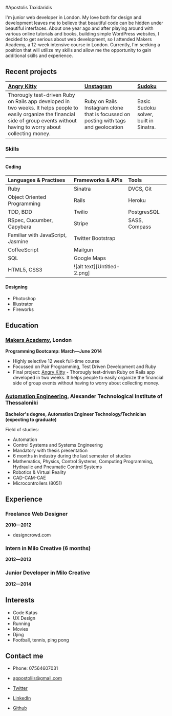 #Apostolis Taxidaridis

I'm junior web developer in London. My love both for design and development leaves me to believe that beautiful code can be hidden under beautiful interfaces. About one year ago and after playing around with various online tutorials and books, building simple WordPress websites, I decided to get serious about web development, so I attended Makers Academy, a 12-week intensive course in London. Currently, I'm seeking a position that will utilize my skills and allow me the opportunity to gain additional skills and experience.

Recent projects
-------------

| [Angry Kitty] | [Unstagram] | [Sudoku] |
|:--------------- |:-------- |:--------- |
| Thorougly test-driven Ruby on Rails app developed in two weeks. It helps people to easily organize the financial side of group events without having to worry about collecting money.| Ruby on Rails Instagram clone that is focussed on posting with tags and geolocation | Basic Sudoku solver, built in Sinatra. |

### Skills
----------
#### Coding


  | Languages & Practises              | Frameworks & APIs           | Tools         |
  | :--------------------------------- | :------------               | :------------ |
  | Ruby                               | Sinatra                     | DVCS, Git     |
  | Object Oriented Programming        | Rails                       | Heroku        |
  | TDD, BDD                           | Twilio                      | PostgresSQL   |
  | RSpec, Cucumber, Capybara          | Stripe                      | SASS, Compass |
  | Familiar with JavaScript, Jasmine  | Twitter Bootstrap           |               |
  | CoffeeScript                       | Mailgun                     |               |
  | SQL                                | Google Maps                 |               |
  | HTML5, CSS3                        | ![alt text][Untitled-2.png] |               |

#### Designing

  - Photoshop
  - Illustrator
  - Fireworks


Education
----------


### [Makers Academy], London
**Programming Bootcamp: March&mdash;June 2014**

  - Highly selective 12 week full-time course
  - Focussed on Pair Programming, Test Driven Development and Ruby
  - Final project: [Angry Kitty] - Thorougly test-driven Ruby on Rails app developed in two weeks. It helps people to easily organize the financial side of group events without having to worry about collecting money.

### [Automation Engineering], Alexander Technological Institute of Thessaloniki
**Bachelor's degree, Automation Engineer Technology/Technician (expecting to graduate)**

 Field of studies:
  - Automation
  - Control Systems and Systems Engineering
  - Mandatory with thesis presentation
  - 6 months in industry during the last semester of studies
  - Mathematics, Physics, Control Systems, Computing Programming, Hydraulic and Pneumatic Control Systems
  - Robotics & Virtual Reality
  - CAD-CAM-CAE
  - Microcontrollers (8051)

Experience
----------

### Freelance Web Designer
**2010&mdash;2012**

  - designcrowd.com

### Intern in Milo Creative (6 months)
**2012&mdash;2013**

### Junior Developer in Milo Creative
**2012&mdash;2014**

Interests
---------

- Code Katas
- UX Design
- Running
- Movies
- Djing
- Football, tennis, ping pong


Contact me
-------


- Phone: 07564607031
- [appostoliis@gmail.com]
- [Twitter]
- [LinkedIn]
- [Github]

  [Unstagram]:https://github.com/apostoiis/unstagram
  [Sudoku]:https://github.com/apostoiis/Sudoku-Web-Version
  [Angry Kitty]:https://github.com/willhall88/Angry-Kitty

  [Makers Academy]:http://www.makersacademy.com

  [Automation Engineering]:https://www.autom.teithe.gr/en/index.php
  [appostoliis@gmail.com]: mailto:appostoliis@gmail.com
  [GitHub]:https://github.com/apostoiis
  [LinkedIn]:http://uk.linkedin.com/in/apostoiis
  [Twitter]:http://twitter.com/apostoiis
  [Blog]:http://medium.com/@apostoiis
  [Repositories on Github]:https://github.com/apostoiis?tab=repositories
